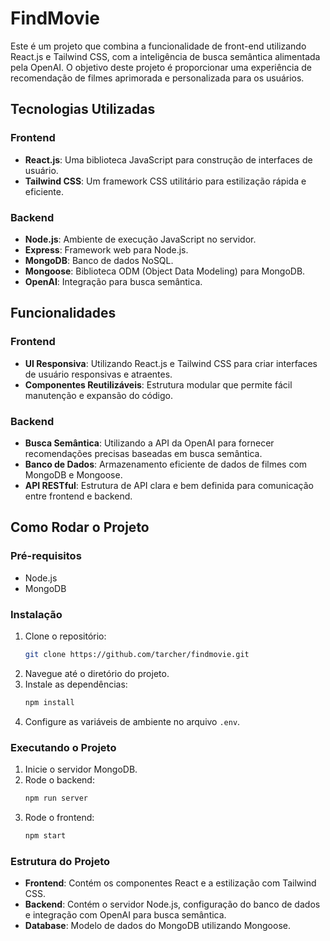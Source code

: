 # FindMovie

Este é um projeto que combina a funcionalidade de front-end utilizando React.js e Tailwind CSS, com a inteligência de busca semântica alimentada pela OpenAI. O objetivo deste projeto é proporcionar uma experiência de recomendação de filmes aprimorada e personalizada para os usuários.

## Tecnologias Utilizadas

### Frontend
- **React.js**: Uma biblioteca JavaScript para construção de interfaces de usuário.
- **Tailwind CSS**: Um framework CSS utilitário para estilização rápida e eficiente.

### Backend
- **Node.js**: Ambiente de execução JavaScript no servidor.
- **Express**: Framework web para Node.js.
- **MongoDB**: Banco de dados NoSQL.
- **Mongoose**: Biblioteca ODM (Object Data Modeling) para MongoDB.
- **OpenAI**: Integração para busca semântica.

## Funcionalidades

### Frontend
- **UI Responsiva**: Utilizando React.js e Tailwind CSS para criar interfaces de usuário responsivas e atraentes.
- **Componentes Reutilizáveis**: Estrutura modular que permite fácil manutenção e expansão do código.

### Backend
- **Busca Semântica**: Utilizando a API da OpenAI para fornecer recomendações precisas baseadas em busca semântica.
- **Banco de Dados**: Armazenamento eficiente de dados de filmes com MongoDB e Mongoose.
- **API RESTful**: Estrutura de API clara e bem definida para comunicação entre frontend e backend.

## Como Rodar o Projeto

### Pré-requisitos
- Node.js
- MongoDB

### Instalação
1. Clone o repositório:
    ```bash
    git clone https://github.com/tarcher/findmovie.git
    ```
2. Navegue até o diretório do projeto.
3. Instale as dependências:
    ```bash
    npm install
    ```
4. Configure as variáveis de ambiente no arquivo `.env`.

### Executando o Projeto
1. Inicie o servidor MongoDB.
2. Rode o backend:
    ```bash
    npm run server
    ```
3. Rode o frontend:
    ```bash
    npm start
    ```

### Estrutura do Projeto
- **Frontend**: Contém os componentes React e a estilização com Tailwind CSS.
- **Backend**: Contém o servidor Node.js, configuração do banco de dados e integração com OpenAI para busca semântica.
- **Database**: Modelo de dados do MongoDB utilizando Mongoose.


 
